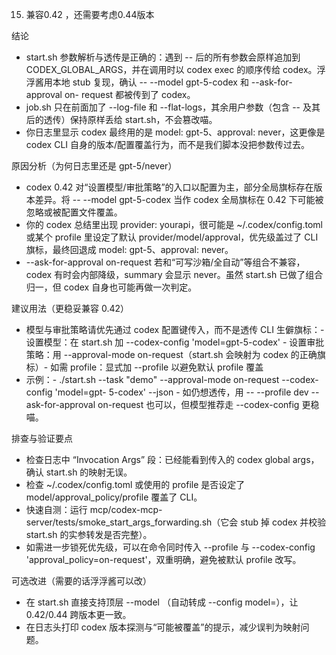 15. 兼容0.42 ，还需要考虑0.44版本

结论

- start.sh 参数解析与透传是正确的：遇到 -- 后的所有参数会原样追加到 CODEX_GLOBAL_ARGS，并在调用时以 codex
  <global-args> exec <exec-args>
  的顺序传给 codex。浮浮酱用本地 stub 复现，确认 -- --model
  gpt-5-codex 和 --ask-for-approval on- request 都被传到了 codex。
- job.sh 只在前面加了 --log-file 和 --flat-logs，其余用户参数（包含 -- 及其后的透传）保持原样丢给 start.sh，不会篡改喵。
- 你日志里显示 codex 最终用的是 model: gpt-5、approval: never，这更像是 codex
  CLI 自身的版本/配置覆盖行为，而不是我们脚本没把参数传过去。

原因分析（为何日志里还是 gpt-5/never）

- codex
  0.42 对“设置模型/审批策略”的入口以配置为主，部分全局旗标存在版本差异。将 --
  --model gpt-5-codex 当作 codex 全局旗标在 0.42 下可能被忽略或被配置文件覆盖。
- 你的 codex 总结里出现 provider:
  yourapi，很可能是 ~/.codex/config.toml 或某个 profile 里设定了默认 provider/model/approval，优先级盖过了 CLI 旗标，最终回退成 model:
  gpt-5、approval: never。
- --ask-for-approval
  on-request 若和“可写沙箱/全自动”等组合不兼容，codex 有时会内部降级，summary 会显示 never。虽然 start.sh 已做了组合归一，但 codex 自身也可能再做一次判定。

建议用法（更稳妥兼容 0.42）

- 模型与审批策略请优先通过 codex 配置键传入，而不是透传 CLI 生僻旗标：- 设置模型：在 start.sh 加 --codex-config
  'model=gpt-5-codex' - 设置审批策略：用 --approval-mode
  on-request（start.sh 会映射为 codex 的正确旗标）- 如需 profile：显式加 --profile
  <name> 以避免默认 profile 覆盖
- 示例：- ./start.sh --task "demo" --approval-mode on-request --codex-config
  'model=gpt- 5-codex' --json - 如仍想透传，用 -- --profile dev
  --ask-for-approval on-request 也可以，但模型推荐走 --codex-config 更稳喵。

排查与验证要点

- 检查日志中 “Invocation Args” 段：已经能看到传入的 codex global
  args，确认 start.sh 的映射无误。
- 检查 ~/.codex/config.toml 或使用的 profile 是否设定了 model/approval_policy/profile 覆盖了 CLI。
- 快速自测：运行 mcp/codex-mcp-server/tests/smoke_start_args_forwarding.sh（它会 stub 掉 codex 并校验 start.sh 的实参转发是否完整）。
- 如需进一步锁死优先级，可以在命令同时传入 --profile 与 --codex-config
  'approval_policy=on-request'，双重明确，避免被默认 profile 改写。

可选改进（需要的话浮浮酱可以改）

- 在 start.sh 直接支持顶层 --model <m>（自动转成 --config
  model=<m>），让 0.42/0.44 跨版本更一致。
- 在日志头打印 codex 版本探测与“可能被覆盖”的提示，减少误判为映射问题。

